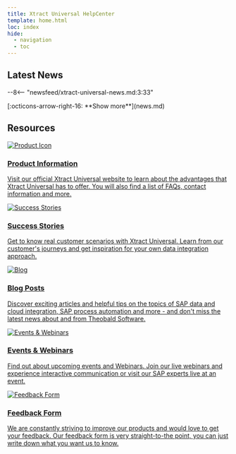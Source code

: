 ```yaml
---
title: Xtract Universal HelpCenter
template: home.html
loc: index
hide:
  - navigation
  - toc
---
```


<!--
<div class="full-width-background"></div>
<div class="banner-text">
	<h1> &lt; Welcome to {{ productName }}! &gt; </h1>
	<p>Xtract Universal is a flexible SAP interface for databases, analytics, BI or cloud solutions. Learn how to use Xtract Universal by browsing our user documentation, knowledge base and more.</p>
</div>
-->

## Latest News


<div class="grid cards" markdown>

--8<-- "newsfeed/xtract-universal-news.md:3:33"

</div>

<div class="home-show-more" markdown>[:octicons-arrow-right-16: **Show more**](news.md)</div>


<div class="animated-separator"></div>

## Resources

<div class="home-grid">
  <div class="grid-item">
	<a title="Open the Product Page" href="https://theobald-software.com/en/xtract-universal/">
		<img src="./assets/images/logos/product-information-XU.svg" alt="Product Icon">
		<h3>Product Information</h3>
		<p>Visit our official Xtract Universal website to learn about the advantages that Xtract Universal has to offer. You will also find a list of FAQs, contact information and more.</p>
	</a>
  </div>

  <div class="grid-item">
	<a title="Open Success Stories" href=" https://theobald-software.com/en/resources/success-stories?filter_one=default&filter_two=xtract-universal">
    <img src="./assets/images/logos/success-stories-XU.svg" alt="Success Stories">
    <h3>Success Stories</h3>
    <p>Get to know real customer scenarios with Xtract Universal. Learn from our customer's journeys and get inspiration for your own data integration approach.</p>
	</a>
  </div>
  
  <div class="grid-item">
	<a title="Open the Theobald Software Blog" href="https://theobald-software.com/en/blog/">
    <img src="./assets/images/logos/blog-XU.svg" alt="Blog">
    <h3>Blog Posts</h3>
    <p>Discover exciting articles and helpful tips on the topics of SAP data and cloud integration, SAP process automation and more - and don't miss the latest news about and from Theobald Software.</p>
	</a>
  </div>

  <div class="grid-item">
	<a title="Open Events and Webinars" href="https://theobald-software.com/en/resources/events-and-webinars/">
    <img src="./assets/images/logos/events-webinars-XU.svg" alt="Events & Webinars">
    <h3>Events & Webinars</h3>
    <p>Find out about upcoming events and Webinars. Join our live webinars and experience interactive communication or visit our SAP experts live at an event. </p>
	</a>
  </div>

  <div class="grid-item">
	<a title="Open the Feedback Form" href="https://theobald-software.typeform.com/to/CnpfiiIN">
    <img src="./assets/images/logos/feedback-form-XU.svg" alt="Feedback Form">
    <h3>Feedback Form</h3>
    <p>We are constantly striving to improve our products and would love to get your feedback. Our feedback form is very straight-to-the point, you can just write down what you want us to know.</p>
	</a>
  </div>

  <!-- Add more grid items here -->
</div>

<div class="animated-separator"></div>


